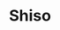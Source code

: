 ---
layout: place
title: "Shiso"
permalink: /new-york/new-york/shiso.html
stateAbbr: NY
stateName: New York
cityName: New York
seo:
  name: "Shiso"
  type: Restaurant
  links: null
description: "Shiso serves delicious sushi in New York, New York. Try fresh Japanese dishes for a great dining experience. Available for, and dinner."
place_id: ChIJf34uKvxZwokREkMqa6NpYTE
photos:
  - name: >-
      places/ChIJf34uKvxZwokREkMqa6NpYTE/photos/AeeoHcIZOwfTCi9sxLKzWU0hQHI6pmdUMwJkmp6loNqDPqC5SxLlX91P8b4tzBrhRTC-ZaAo4pLY41XmEFOaYH8V6fGuogbFpHpjRI0Po6m56kVAl9ijOGCHbNtjX7CIAb6hOTbHj7gAJNGVslt45EqKjIB2YKtaTH6Pj5CjMbgx2P8NNfkrCZ06UCBAFO7kQ1FlQm9NuCvdpa0GXJMPYROxBSu14FU73Mdr1apN-xOFJw-T0t-0KbRzm87x3c7LxdCmbcu3_2u1mwUpIVL6mq2Y9oWqOoT7RwP50QwoJ0v8u78F9g
    widthPx: 945
    heightPx: 630
    authorAttributions:
      - displayName: Shiso
        uri: https://maps.google.com/maps/contrib/108208828130334526134
        photoUri: >-
          https://lh3.googleusercontent.com/a/ACg8ocLDKStqRizJqNPswgHeYISeAA5byvYMqowlyYHCCOjO8Wws0w=s100-p-k-no-mo
    flagContentUri: >-
      https://www.google.com/local/imagery/report/?cb_client=maps_api_places.places_api&image_key=!1e10!2sAF1QipP_OZ0Ppt47PYQNu1OL-OnZWQGA1GP67tS5RVW3&hl=en-US
    googleMapsUri: >-
      https://www.google.com/maps/place//data=!3m4!1e2!3m2!1sAF1QipP_OZ0Ppt47PYQNu1OL-OnZWQGA1GP67tS5RVW3!2e10!4m2!3m1!1s0x89c259fc2a2e7e7f:0x316169a36b2a4312
  - name: >-
      places/ChIJf34uKvxZwokREkMqa6NpYTE/photos/AeeoHcLec02XrxPsh2B2TfZfQsrDCGJ0T0JiMwkT6ziYRFACESreLN8TdbGhWQyGIGjVX69NsYn3uqVCub9CBqOWFuUNpvVEWrWBIL3WK2vVS2ExdaaEa8rxIkqZrnwCso79GGjBZDSWA5WyVnhwpnQ4-A0j9_7VGcsD_vWYdsoLXtzxvPy0g_tLD5fME1owgJjHVc2-I8GCt6Q3vTGC3wKzPZfDhMwA7eIACFBJfzEXXp_0DcFWbZW4bN1QppSObXLp90rS1eBMVUALZ1B3onKxVZNZjkwl-fklhbrUCWjXAAeTg0Yy2l1ECwXRR_QE5y3tMWTV4VCTgAAwtGPJo9TodDTmoB2HeuZ4WfHZ7JKiSbX1hyOJE7PXx7qdjSazDQDItfGTGSwlVx63pSzKCoaSLJaYGVlyXqXtFH6A5K6yVyPuXTE
    widthPx: 3024
    heightPx: 4032
    authorAttributions:
      - displayName: Joshak241
        uri: https://maps.google.com/maps/contrib/100300242331355594995
        photoUri: >-
          https://lh3.googleusercontent.com/a-/ALV-UjW6neWrJtMUvaDlIn3ajWcswz5TZva7C0pEh0MsmGQiDbKnmrY=s100-p-k-no-mo
    flagContentUri: >-
      https://www.google.com/local/imagery/report/?cb_client=maps_api_places.places_api&image_key=!1e10!2sCIHM0ogKEICAgIDbpvar-AE&hl=en-US
    googleMapsUri: >-
      https://www.google.com/maps/place//data=!3m4!1e2!3m2!1sCIHM0ogKEICAgIDbpvar-AE!2e10!4m2!3m1!1s0x89c259fc2a2e7e7f:0x316169a36b2a4312
  - name: >-
      places/ChIJf34uKvxZwokREkMqa6NpYTE/photos/AeeoHcIlGhyT-N2198Sg8o3G8n3jJkzfgyDfu7VefXUsIi5-xvQXMAc2aFgV22nE_OXoyIWRPf849AzujzqMjId7k0jgcgzFMaphYypXgD7p6Vg04I91JGdYYaf_aJ8udMg4rGxmIXmIK5FJt-QWPPdkjYspCl8Q6FFKOsxhEbDBYfls_w27i654n5AQ4ghbaRp9DhB6PKlkQ-uDM-tFRr-4nrmK-8KcY_5f7ebpxgsz3qBfZQx6c5Hf4-hzfT7pdl5vdfCuCUonrjeUQuSn7vQGNwMMok3tg6wiw4ONCIMVeQnmPKiMnd1_nVBsAk3ifnp1W7yiprQkQ-ibjhEc3Bl6_GEgR3TBBXIKqp58P93S0-I0ONcyi_s6Z7pzoWmlGOfWZ5pCrGksVyW84UiyfWkPnk6MbVc8fX-xizcoJ6hpQkWR
    widthPx: 3600
    heightPx: 4800
    authorAttributions:
      - displayName: Shanaz Pasha
        uri: https://maps.google.com/maps/contrib/109407189728359457489
        photoUri: >-
          https://lh3.googleusercontent.com/a-/ALV-UjWEtCdQ0vk1ewraWkAmL23Eui9SklEPE3m44l24qT7ZDyK-yVvB=s100-p-k-no-mo
    flagContentUri: >-
      https://www.google.com/local/imagery/report/?cb_client=maps_api_places.places_api&image_key=!1e10!2sCIHM0ogKEICAgIDz9OHglAE&hl=en-US
    googleMapsUri: >-
      https://www.google.com/maps/place//data=!3m4!1e2!3m2!1sCIHM0ogKEICAgIDz9OHglAE!2e10!4m2!3m1!1s0x89c259fc2a2e7e7f:0x316169a36b2a4312
  - name: >-
      places/ChIJf34uKvxZwokREkMqa6NpYTE/photos/AeeoHcLRCcH7ouL0gZpVK5muxhI6UvmTLX0-cxuZPX7fLNbN1L-yeIqr5iwHSpkjLhMMeaC449082LPNBMM-VlvfCdfDQl_JcmG3-WJWVT4D-zcDWsrEzLpct6IOTTGv8Px2PuSznm2PN5MWriirLNzKXcy7kvfkmuLcE1HPSx6CCJ2TTb4uScez0ke8Lalqd3cNhIKoKeDs1vIYUoAaVa32o626fFppfbnawmOKt0DHbbE2enXT_ctzaR-SdW_watrdnIRJPFIrLRkpTyBGg3uvlk2uY5_J_OAU1fTNedL5Uqir58nYb_0SnvCFL2dW4Zo65vDH37r0McZTMCMxrRYxvXT1EYjmnNB1y8vxN51jAjZENAwIK2nH3_RM7IANJNDbpG9G_FQb9Hhljf-5JFDJdrrBKb_TgQvEedMBcs15G49eZg
    widthPx: 3024
    heightPx: 4032
    authorAttributions:
      - displayName: Shih-chi Chen (Alen)
        uri: https://maps.google.com/maps/contrib/109302935570778502908
        photoUri: >-
          https://lh3.googleusercontent.com/a-/ALV-UjX1rFVfJwV87w-S6uehjVwLTgI62PwMFl8j0eL-bCNoxnkOJrw=s100-p-k-no-mo
    flagContentUri: >-
      https://www.google.com/local/imagery/report/?cb_client=maps_api_places.places_api&image_key=!1e10!2sCIHM0ogKEICAgICTnYy9ZA&hl=en-US
    googleMapsUri: >-
      https://www.google.com/maps/place//data=!3m4!1e2!3m2!1sCIHM0ogKEICAgICTnYy9ZA!2e10!4m2!3m1!1s0x89c259fc2a2e7e7f:0x316169a36b2a4312
  - name: >-
      places/ChIJf34uKvxZwokREkMqa6NpYTE/photos/AeeoHcI5PCOKmgIbO0X73VcO_vbzXa4EBWDWrdyBvWvj0eNNQIPZmp-Qq6RREZpfYpV7xzXFziUQDq3iTTjZ4KuG3cn894RCf8vfqNlSncJaTV_FbDrQN_5FY_a0FZjV2ZWdymFoez6ItTQdocHj_whZ_ALYqFzX2EW7AB1xqoh8YrRcjZ8UFJW8GACpsYzC2WdV65U52otxrD4ivVJvBj7s-gS0GbqC-BhXgAY_n7E0FUnjI1vV46saZQwk12T3iqmYaiNbDaiSJHK4tisUQd2-kOjIe2OqeMBfqx_Bfg6TeilpuA
    widthPx: 4800
    heightPx: 3201
    authorAttributions:
      - displayName: Shiso
        uri: https://maps.google.com/maps/contrib/108208828130334526134
        photoUri: >-
          https://lh3.googleusercontent.com/a/ACg8ocLDKStqRizJqNPswgHeYISeAA5byvYMqowlyYHCCOjO8Wws0w=s100-p-k-no-mo
    flagContentUri: >-
      https://www.google.com/local/imagery/report/?cb_client=maps_api_places.places_api&image_key=!1e10!2sAF1QipM7_KP8Ibj2Vq6LesfuqKhKAv14hSCPIoVIYgzj&hl=en-US
    googleMapsUri: >-
      https://www.google.com/maps/place//data=!3m4!1e2!3m2!1sAF1QipM7_KP8Ibj2Vq6LesfuqKhKAv14hSCPIoVIYgzj!2e10!4m2!3m1!1s0x89c259fc2a2e7e7f:0x316169a36b2a4312
  - name: >-
      places/ChIJf34uKvxZwokREkMqa6NpYTE/photos/AeeoHcK2aVhcLd_XQ6U-qhSA2-2F6ulH2vayBjZjZ_hSP4ZFuqzSoXR2avCI87-JEaJCRnDnr_mSdUZtKTB6CN0W7QBlGgE8zQ3ZUvr3maJ6LzXjQE_L2xPwpfwSsn2lOXJOML5u7bB4wqtsVycl4H2J3boEfB8cDDiQNQhoRKREiAmMwVGthfkToZIlX7hRqAYYL7VfhpBc0BzvDPSGtFYcwG-r8qxpwBUvAg9bv4ZEJEhqdy9eF1aIDXmNEOQVZOgKpafm4wSx_8Sd2PUD3gLubpvO-un_e15pOVVzBmJ0U2wT8Q
    widthPx: 600
    heightPx: 600
    authorAttributions:
      - displayName: Shiso
        uri: https://maps.google.com/maps/contrib/108208828130334526134
        photoUri: >-
          https://lh3.googleusercontent.com/a/ACg8ocLDKStqRizJqNPswgHeYISeAA5byvYMqowlyYHCCOjO8Wws0w=s100-p-k-no-mo
    flagContentUri: >-
      https://www.google.com/local/imagery/report/?cb_client=maps_api_places.places_api&image_key=!1e10!2sAF1QipN33q4Jr-OIirJGKG_WDHJqYjuKYS_yfni2aShU&hl=en-US
    googleMapsUri: >-
      https://www.google.com/maps/place//data=!3m4!1e2!3m2!1sAF1QipN33q4Jr-OIirJGKG_WDHJqYjuKYS_yfni2aShU!2e10!4m2!3m1!1s0x89c259fc2a2e7e7f:0x316169a36b2a4312
  - name: >-
      places/ChIJf34uKvxZwokREkMqa6NpYTE/photos/AeeoHcJCeVNjBi-8QQY4vfqetYasmainbLWeKN2fTQ985DOn69JD6yKbyDxcgArQxfvUjShZqLVFzT7aBVDstYl5l2Ao1aCXOBCpgmn4wyU-1HR12t9Eth15TplbAn5_hWucMlBBazeLqbRA2s4qPBHomtuCmrI60MSBbzksVwGMP6nTQ_9kiMtikiP755cDQpa3tPzshOrTq_q0nVoKl6sdLKq_hqaMayhEyxZ8q5n9hKLyQuUsy_tmJzK03h1z92N6RPPGYWwI3fpXo99fL4ul4K1n7UmUJNKdtNSWHHqiLKTJ6w
    widthPx: 3500
    heightPx: 4800
    authorAttributions:
      - displayName: Shiso
        uri: https://maps.google.com/maps/contrib/108208828130334526134
        photoUri: >-
          https://lh3.googleusercontent.com/a/ACg8ocLDKStqRizJqNPswgHeYISeAA5byvYMqowlyYHCCOjO8Wws0w=s100-p-k-no-mo
    flagContentUri: >-
      https://www.google.com/local/imagery/report/?cb_client=maps_api_places.places_api&image_key=!1e10!2sAF1QipOK3BbYGn3ZE0_iuIi3oq7b3dBAHW_6-D1mbH_o&hl=en-US
    googleMapsUri: >-
      https://www.google.com/maps/place//data=!3m4!1e2!3m2!1sAF1QipOK3BbYGn3ZE0_iuIi3oq7b3dBAHW_6-D1mbH_o!2e10!4m2!3m1!1s0x89c259fc2a2e7e7f:0x316169a36b2a4312
  - name: >-
      places/ChIJf34uKvxZwokREkMqa6NpYTE/photos/AeeoHcJBCRa0bXJFopf2pDUBXtlfB67GPa0nWRAV4lD1aAd2kz3tSM5eSzTLT2dt-tcCZ7zVE2NHixY0bLj9yd6_0m1U9VBgTduWbE7jvgFKzFzyuxrPHg5C4yKi3J-mpkspFWEwjnCd4RypuBeTQP4sTCMFH4brtSoEFwX6eh0dAWrUMmP5HNN_5X3zNIzZ4bYhLSJ488KEate1qKy9oj2lNf9p1xpeXHysfezhR7l3X_7-Q1tAXLGOFArN52ng5lqPym7BLBIKr8-ILlkmf3w0U_TCQYkmDb6rlvxp-1yAOc9RYg
    widthPx: 4800
    heightPx: 3201
    authorAttributions:
      - displayName: Shiso
        uri: https://maps.google.com/maps/contrib/108208828130334526134
        photoUri: >-
          https://lh3.googleusercontent.com/a/ACg8ocLDKStqRizJqNPswgHeYISeAA5byvYMqowlyYHCCOjO8Wws0w=s100-p-k-no-mo
    flagContentUri: >-
      https://www.google.com/local/imagery/report/?cb_client=maps_api_places.places_api&image_key=!1e10!2sAF1QipPdrMYVZTnMWh3TukyWSvOYxjLmVbJQHyZ-PPZU&hl=en-US
    googleMapsUri: >-
      https://www.google.com/maps/place//data=!3m4!1e2!3m2!1sAF1QipPdrMYVZTnMWh3TukyWSvOYxjLmVbJQHyZ-PPZU!2e10!4m2!3m1!1s0x89c259fc2a2e7e7f:0x316169a36b2a4312
  - name: >-
      places/ChIJf34uKvxZwokREkMqa6NpYTE/photos/AeeoHcKENWT0QhhOjknC3vKG5uInU5RGgIeg12sFs7KYhpXEXQz5v-mU6ZS842ZPoakNpiKIqku38ver6jTDsfplx9aZJVL5Tli5ZJzjPZoNs_xMU9zRGFpM1R5cLzEUzGL6pleQGgKGFqGu3g6kb-kOBEjI_dm81XJEE_HNUAdOI4ycH4iK0--cUMHz9F-Fokz_YsfTfFgtG2HxO06DZWNP3ZEYO0FXQp8pzrryXj4Zgt-MeEnIKMa4W0isf1SDeLvmVIAVzFijyfeJsBSwz0lYa7A-Bs_pEkJeugyZJqWHDLzdrg
    widthPx: 4800
    heightPx: 3201
    authorAttributions:
      - displayName: Shiso
        uri: https://maps.google.com/maps/contrib/108208828130334526134
        photoUri: >-
          https://lh3.googleusercontent.com/a/ACg8ocLDKStqRizJqNPswgHeYISeAA5byvYMqowlyYHCCOjO8Wws0w=s100-p-k-no-mo
    flagContentUri: >-
      https://www.google.com/local/imagery/report/?cb_client=maps_api_places.places_api&image_key=!1e10!2sAF1QipPeug_0s8NLRTtvvxXKUNfYipZwUwl0IeVlBeaq&hl=en-US
    googleMapsUri: >-
      https://www.google.com/maps/place//data=!3m4!1e2!3m2!1sAF1QipPeug_0s8NLRTtvvxXKUNfYipZwUwl0IeVlBeaq!2e10!4m2!3m1!1s0x89c259fc2a2e7e7f:0x316169a36b2a4312
  - name: >-
      places/ChIJf34uKvxZwokREkMqa6NpYTE/photos/AeeoHcIIL8aVQSPVZYAI6cU3BYqIP-uUUcLZ4Ik3EEBtDI64ilIjgjo7Uckns8uDYlEoUXUfV946r83gXPyBtLfjbnqff1v74eCOA_ztocbihxYkrDqj3liGCII9K-lZ06ZzGBoOhDlBff460pzt-4fp80pnVYNvRoW2Tx8wJRztTTc53wshTJPQdOVzVGN_5GcQZnyCs9JaK0oFlTfZ5hT3MRGkf3uVQYltO2Hu_j6lFCjc0FTxr4cVqv0Iv4T-HKDodpViMYcg1F4uJLXv8fCi3GIfKTwC2U5P7oASUBgxhKmrcch55o8AWqBG8VsW_oyQiC4AqX7Afx2gRDR5cGSQvYKxARGl7POWGNDYZBnOYdeLtMwk6g7dxSFpEaVlticD_Q3XebtddWAvWVQkHc5aRMeTTNpWUHiSCBd-QgQ1l32KWw
    widthPx: 4080
    heightPx: 3072
    authorAttributions:
      - displayName: Roger Landry
        uri: https://maps.google.com/maps/contrib/116349609291995076575
        photoUri: >-
          https://lh3.googleusercontent.com/a-/ALV-UjVA6r9mD2bWAs0DKGXrOV-XdCTufgy0NEXyamXf9JxXqBIa29I=s100-p-k-no-mo
    flagContentUri: >-
      https://www.google.com/local/imagery/report/?cb_client=maps_api_places.places_api&image_key=!1e10!2sCIHM0ogKEICAgIDZ7KjwLw&hl=en-US
    googleMapsUri: >-
      https://www.google.com/maps/place//data=!3m4!1e2!3m2!1sCIHM0ogKEICAgIDZ7KjwLw!2e10!4m2!3m1!1s0x89c259fc2a2e7e7f:0x316169a36b2a4312
address: 214 E 9th St, New York, NY 10003, USA
street: 214 E 9th St
city: New York
state: NY
zip: '10003'
country: USA
neighborhood: null
latitude: '40.729595'
longitude: '-73.988673'
accessibility_options:
  wheelchairAccessibleParking: false
business_status: OPERATIONAL
name: Shiso
google_maps_links:
  directionsUri: >-
    https://www.google.com/maps/dir//''/data=!4m7!4m6!1m1!4e2!1m2!1m1!1s0x89c259fc2a2e7e7f:0x316169a36b2a4312!3e0
  placeUri: https://maps.google.com/?cid=3558241331197920018
  writeAReviewUri: >-
    https://www.google.com/maps/place//data=!4m3!3m2!1s0x89c259fc2a2e7e7f:0x316169a36b2a4312!12e1
  reviewsUri: >-
    https://www.google.com/maps/place//data=!4m4!3m3!1s0x89c259fc2a2e7e7f:0x316169a36b2a4312!9m1!1b1
  photosUri: >-
    https://www.google.com/maps/place//data=!4m3!3m2!1s0x89c259fc2a2e7e7f:0x316169a36b2a4312!10e5
primary_type: Fine Dining Restaurant
opening_hours:
  regular: null
  current: null
secondary_opening_hours:
  regular:
    weekdayDescriptions: null
    type: null
  current:
    weekdayDescriptions: null
    type: null
phone: (856) 304-6681
price_level: null
price_range: $50 &ndash; $100
rating: '4.6'
rating_count: 0
website: null
reviews:
  - name: >-
      places/ChIJf34uKvxZwokREkMqa6NpYTE/reviews/ChZDSUhNMG9nS0VJQ0FnSURibGEzWkRnEAE
    relativePublishTimeDescription: 8 months ago
    rating: 5
    text:
      text: >-
        Thought the Massey deal was really good for dinner around $68 for 15
        courses. The chef was fast and kind, the sushi was quality and tasted
        really good. Really enjoyed this experience. Thought aesthetically it
        was a bit dark, we ended up being downstairs, but overall thought it was
        a good experience. Left feeling satisfied, but not overtly stuffed.
      languageCode: en
    originalText:
      text: >-
        Thought the Massey deal was really good for dinner around $68 for 15
        courses. The chef was fast and kind, the sushi was quality and tasted
        really good. Really enjoyed this experience. Thought aesthetically it
        was a bit dark, we ended up being downstairs, but overall thought it was
        a good experience. Left feeling satisfied, but not overtly stuffed.
      languageCode: en
    authorAttribution:
      displayName: Mia-Fei Lapointe
      uri: https://www.google.com/maps/contrib/102018455912532757823/reviews
      photoUri: >-
        https://lh3.googleusercontent.com/a-/ALV-UjV2XAFTorGKL5s9v8UONcVVgDV3N0NzN-pwTc32nd42Tgqrcwpo=s128-c0x00000000-cc-rp-mo-ba4
    publishTime: '2024-08-07T18:17:48.581950Z'
    flagContentUri: >-
      https://www.google.com/local/review/rap/report?postId=ChZDSUhNMG9nS0VJQ0FnSURibGEzWkRnEAE&d=17924085&t=1
    googleMapsUri: >-
      https://www.google.com/maps/reviews/data=!4m6!14m5!1m4!2m3!1sChZDSUhNMG9nS0VJQ0FnSURibGEzWkRnEAE!2m1!1s0x89c259fc2a2e7e7f:0x316169a36b2a4312
  - name: >-
      places/ChIJf34uKvxZwokREkMqa6NpYTE/reviews/ChdDSUhNMG9nS0VJQ0FnSUM3dnFtb3ZBRRAB
    relativePublishTimeDescription: a month ago
    rating: 1
    text:
      text: >-
        Unfortunately, it looks better than it tastes! Please do not come here
        for the omakase!! Fish was placed on PIPING hot rice and the rice was
        not seasoned. Zero flavor!! Fish tasted so warm and unappetizing.


        Our sushi chef torched every single piece of fish. Even the Toro was
        torched until it was fully cooked. I had never had Toro cooked well done
        and it lacked all the flavor you look for in Toro. We actually had to
        ask the server why every single piece was torched and their response was
        that it just depends on the chef.


        There are so many other affordable omakase options in nyc.
      languageCode: en
    originalText:
      text: >-
        Unfortunately, it looks better than it tastes! Please do not come here
        for the omakase!! Fish was placed on PIPING hot rice and the rice was
        not seasoned. Zero flavor!! Fish tasted so warm and unappetizing.


        Our sushi chef torched every single piece of fish. Even the Toro was
        torched until it was fully cooked. I had never had Toro cooked well done
        and it lacked all the flavor you look for in Toro. We actually had to
        ask the server why every single piece was torched and their response was
        that it just depends on the chef.


        There are so many other affordable omakase options in nyc.
      languageCode: en
    authorAttribution:
      displayName: Maggie
      uri: https://www.google.com/maps/contrib/111102094752530073088/reviews
      photoUri: >-
        https://lh3.googleusercontent.com/a/ACg8ocJhz_cWfSrUPWK2ygQQKkuovzXaQYIdc2DqGc7dF9iwadL36w=s128-c0x00000000-cc-rp-mo-ba4
    publishTime: '2025-02-22T20:23:59.667815Z'
    flagContentUri: >-
      https://www.google.com/local/review/rap/report?postId=ChdDSUhNMG9nS0VJQ0FnSUM3dnFtb3ZBRRAB&d=17924085&t=1
    googleMapsUri: >-
      https://www.google.com/maps/reviews/data=!4m6!14m5!1m4!2m3!1sChdDSUhNMG9nS0VJQ0FnSUM3dnFtb3ZBRRAB!2m1!1s0x89c259fc2a2e7e7f:0x316169a36b2a4312
  - name: >-
      places/ChIJf34uKvxZwokREkMqa6NpYTE/reviews/ChZDSUhNMG9nS0VJQ0FnSUNUbll5OU9BEAE
    relativePublishTimeDescription: 11 months ago
    rating: 2
    text:
      text: >-
        The fish tastes warm and the meat is hard to swallow. The waiting time
        between course is long and no introduction with the dishes. But it’s $50
        per person. So if u wanted to eat something special with little money.
      languageCode: en
    originalText:
      text: >-
        The fish tastes warm and the meat is hard to swallow. The waiting time
        between course is long and no introduction with the dishes. But it’s $50
        per person. So if u wanted to eat something special with little money.
      languageCode: en
    authorAttribution:
      displayName: Shih-chi Chen (Alen)
      uri: https://www.google.com/maps/contrib/109302935570778502908/reviews
      photoUri: >-
        https://lh3.googleusercontent.com/a-/ALV-UjX1rFVfJwV87w-S6uehjVwLTgI62PwMFl8j0eL-bCNoxnkOJrw=s128-c0x00000000-cc-rp-mo-ba4
    publishTime: '2024-05-18T01:03:55.995702Z'
    flagContentUri: >-
      https://www.google.com/local/review/rap/report?postId=ChZDSUhNMG9nS0VJQ0FnSUNUbll5OU9BEAE&d=17924085&t=1
    googleMapsUri: >-
      https://www.google.com/maps/reviews/data=!4m6!14m5!1m4!2m3!1sChZDSUhNMG9nS0VJQ0FnSUNUbll5OU9BEAE!2m1!1s0x89c259fc2a2e7e7f:0x316169a36b2a4312
  - name: >-
      places/ChIJf34uKvxZwokREkMqa6NpYTE/reviews/ChZDSUhNMG9nS0VJQ0FnSUNieTRqVVJBEAE
    relativePublishTimeDescription: 8 months ago
    rating: 5
    text:
      text: >-
        My boyfriend and I had an amazing date night at Shiso Omakase! For just
        $85, we enjoyed an 18-course omakase crafted by Chef Billy.


        - Miso soup

        - Bluefin tuna with truffle and uni dressing

        - Mackerel with sesame dressing and lime zest

        - Yellowtail with fresh wasabi

        - Japanese Golden eye snapper with kombu

        - Aburi salmon

        - Kampachi with miso paste and ginger

        - Spanish mackerel with yuzu, pepper, and lemon

        - Japanese sea bream with lime zest

        - Hokkaido scallop with ikura and lime zest

        - Squid with masago

        - Amaebi with crunchy garlic sauce

        - Otoro with uni

        - Unagi

        - Ikura with lime zest

        - Hokkaido uni

        - Toro hand roll

        - Panna cotta ( make sure to give it a good mix! )


        The fish, flown in from Japan, was incredibly fresh, and each nigiri
        piece was perfectly seasoned and delicious. Our favorites were the
        bluefin tuna with truffle, the unagi, and the uni. The intimate ambiance
        made it even more special.
      languageCode: en
    originalText:
      text: >-
        My boyfriend and I had an amazing date night at Shiso Omakase! For just
        $85, we enjoyed an 18-course omakase crafted by Chef Billy.


        - Miso soup

        - Bluefin tuna with truffle and uni dressing

        - Mackerel with sesame dressing and lime zest

        - Yellowtail with fresh wasabi

        - Japanese Golden eye snapper with kombu

        - Aburi salmon

        - Kampachi with miso paste and ginger

        - Spanish mackerel with yuzu, pepper, and lemon

        - Japanese sea bream with lime zest

        - Hokkaido scallop with ikura and lime zest

        - Squid with masago

        - Amaebi with crunchy garlic sauce

        - Otoro with uni

        - Unagi

        - Ikura with lime zest

        - Hokkaido uni

        - Toro hand roll

        - Panna cotta ( make sure to give it a good mix! )


        The fish, flown in from Japan, was incredibly fresh, and each nigiri
        piece was perfectly seasoned and delicious. Our favorites were the
        bluefin tuna with truffle, the unagi, and the uni. The intimate ambiance
        made it even more special.
      languageCode: en
    authorAttribution:
      displayName: Pinhwa Su
      uri: https://www.google.com/maps/contrib/117668222769496555970/reviews
      photoUri: >-
        https://lh3.googleusercontent.com/a-/ALV-UjWWD65YW0Ik4_EUVw7qSl01mDz3sMyGbQfe2v6AvLz89yYmSyA3NQ=s128-c0x00000000-cc-rp-mo-ba6
    publishTime: '2024-07-29T23:15:41.462342Z'
    flagContentUri: >-
      https://www.google.com/local/review/rap/report?postId=ChZDSUhNMG9nS0VJQ0FnSUNieTRqVVJBEAE&d=17924085&t=1
    googleMapsUri: >-
      https://www.google.com/maps/reviews/data=!4m6!14m5!1m4!2m3!1sChZDSUhNMG9nS0VJQ0FnSUNieTRqVVJBEAE!2m1!1s0x89c259fc2a2e7e7f:0x316169a36b2a4312
  - name: >-
      places/ChIJf34uKvxZwokREkMqa6NpYTE/reviews/ChZDSUhNMG9nS0VJQ0FnSUR6OU9IZ1pBEAE
    relativePublishTimeDescription: 10 months ago
    rating: 1
    text:
      text: >-
        AVOID AT ALL COSTS! Food sucked. Dessert sucked. Service sucked.
        Atmosphere sucked. Waiters attitudes sucked. Not an authentic omakase by
        any means. This place has to be not just the worst omakase/sushi place
        I’ve been to, it is quite possibly the worst restaurant I’ve been to. We
        got there at 7:40 pm, we had a 7:45p omakase bar reservation and they
        told us the bar was full. It was a 45 minute wait for the bar. 1st
        strike. We sit at a table because we’re hungry and wait 30 minutes for
        the miso which was cold! We then waited an additional 25 minutes to get
        our platter of nigiri. Not one piece of fish was fresh, they were all
        chewy, fishy, dry or inedible. The truffle on top tasted like it sat on
        a shelf for 4 years. The staff were all Americans. Not your typical
        omakase Japanese staff. 26 years and under. Nasty attitudes even though
        they didn’t honor our reservation. They didn’t know what each piece of
        fish was, and when we asked about ikura and uni they said they didn’t
        know. They didn’t even have it but they didn’t tell us that.


        We paid $65 for the premium menu of 18 pieces and not one bite was
        enjoyable. I wanted to spit out the fish multiple times. The ginger also
        tasted old. We had to beg the sushi chef for sushi ginger. We got there
        at 7:45 and didn’t eat until 8:45pm. Also the AC was on blast at 63
        degrees!


        There was another woman that got there before us and waited for the bar.
        She had to curse out the staff and left after waiting over 1.5 hrs for
        her food which she never got.


        For $70 go to your local sushi place because I guarantee the fish is
        fresher than here and actually edible.
      languageCode: en
    originalText:
      text: >-
        AVOID AT ALL COSTS! Food sucked. Dessert sucked. Service sucked.
        Atmosphere sucked. Waiters attitudes sucked. Not an authentic omakase by
        any means. This place has to be not just the worst omakase/sushi place
        I’ve been to, it is quite possibly the worst restaurant I’ve been to. We
        got there at 7:40 pm, we had a 7:45p omakase bar reservation and they
        told us the bar was full. It was a 45 minute wait for the bar. 1st
        strike. We sit at a table because we’re hungry and wait 30 minutes for
        the miso which was cold! We then waited an additional 25 minutes to get
        our platter of nigiri. Not one piece of fish was fresh, they were all
        chewy, fishy, dry or inedible. The truffle on top tasted like it sat on
        a shelf for 4 years. The staff were all Americans. Not your typical
        omakase Japanese staff. 26 years and under. Nasty attitudes even though
        they didn’t honor our reservation. They didn’t know what each piece of
        fish was, and when we asked about ikura and uni they said they didn’t
        know. They didn’t even have it but they didn’t tell us that.


        We paid $65 for the premium menu of 18 pieces and not one bite was
        enjoyable. I wanted to spit out the fish multiple times. The ginger also
        tasted old. We had to beg the sushi chef for sushi ginger. We got there
        at 7:45 and didn’t eat until 8:45pm. Also the AC was on blast at 63
        degrees!


        There was another woman that got there before us and waited for the bar.
        She had to curse out the staff and left after waiting over 1.5 hrs for
        her food which she never got.


        For $70 go to your local sushi place because I guarantee the fish is
        fresher than here and actually edible.
      languageCode: en
    authorAttribution:
      displayName: Shanaz Pasha
      uri: https://www.google.com/maps/contrib/109407189728359457489/reviews
      photoUri: >-
        https://lh3.googleusercontent.com/a-/ALV-UjWEtCdQ0vk1ewraWkAmL23Eui9SklEPE3m44l24qT7ZDyK-yVvB=s128-c0x00000000-cc-rp-mo
    publishTime: '2024-06-09T22:42:56.880148Z'
    flagContentUri: >-
      https://www.google.com/local/review/rap/report?postId=ChZDSUhNMG9nS0VJQ0FnSUR6OU9IZ1pBEAE&d=17924085&t=1
    googleMapsUri: >-
      https://www.google.com/maps/reviews/data=!4m6!14m5!1m4!2m3!1sChZDSUhNMG9nS0VJQ0FnSUR6OU9IZ1pBEAE!2m1!1s0x89c259fc2a2e7e7f:0x316169a36b2a4312
parking_options:
  freeParkingLot: true
payment_options:
  acceptsCreditCards: true
  acceptsDebitCards: true
  acceptsCashOnly: false
  acceptsNfc: true
allow_dogs: null
curbside_pickup: false
delivery: false
dine_in: true
good_for_children: true
good_for_groups: null
good_for_sports: false
live_music: false
menu_for_children: false
outdoor_seating: null
reservable: true
restroom: true
serves_beer: null
serves_breakfast: null
serves_brunch: null
serves_cocktails: null
serves_coffee: null
serves_dinner: true
serves_dessert: true
serves_lunch: null
serves_vegetarian_food: null
serves_wine: true
takeout: false
update_category: essentials
summary: null

---